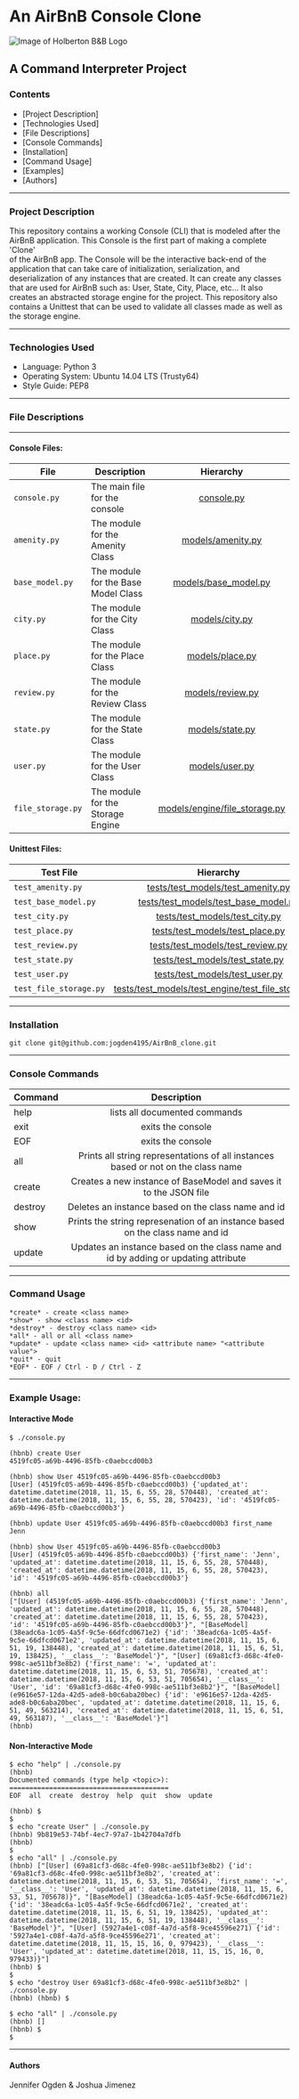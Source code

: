 # An AirBnB Console Clone
![Image of Holberton B&B Logo](https://s3.amazonaws.com/intranet-projects-files/holbertonschool-higher-level_programming+/263/HBTN-hbnb-Final.png)

## A Command Interpreter Project

### Contents
* [Project Description]
* [Technologies Used]
* [File Descriptions]
* [Console Commands]
* [Installation]
* [Command Usage]
* [Examples]
* [Authors]
---

### Project Description
This repository contains a working Console (CLI) that is modeled after the\
AirBnB application. This Console is the first part of making a complete 'Clone'\
of the AirBnB app.  The Console will be the interactive back-end of the\
application that can take care of initialization, serialization, and\
deserialization of any instances that are created.  It can create any classes\
that are used for AirBnB such as: User, State, City, Place, etc... It also\
creates an abstracted storage engine for the project. This repository also\
contains a Unittest that can be used to validate all classes made as well as\
the storage engine.

---

### Technologies Used
* Language: Python 3
* Operating System: Ubuntu 14.04 LTS (Trusty64)
* Style Guide: PEP8

---

### File Descriptions
---
#### Console Files:
| File | Description | Hierarchy |
| --------------- | -------------- |:--------------:|
| `console.py` | The main file for the console | [console.py](console.py) |
| `amenity.py` | The module for the Amenity Class | [models/amenity.py](models/amenity.py) |
| `base_model.py` | The module for the Base Model Class | [models/base_model.py](models/base_model.py) |
| `city.py` | The module for the City Class | [models/city.py](models/city.py) |
| `place.py` | The module for the Place Class | [models/place.py](models/place.py) |
| `review.py` | The module for the Review Class | [models/review.py](models/review.py) |
| `state.py` | The module for the State Class | [models/state.py](models/state.py) |
| `user.py` | The module for the User Class | [models/user.py](models/user.py)                    |
| `file_storage.py` | The module for the Storage Engine | [models/engine/file_storage.py](models/engine/file_storage.py) |

#### Unittest Files:
| Test File | Hierarchy |
| -------------- |:--------------:|
| `test_amenity.py` | [tests/test_models/test_amenity.py](tests/test_models/test_amenity.py) |
| `test_base_model.py`   | [tests/test_models/test_base_model.py](tests/test_models/test_base_model.py) |
| `test_city.py` | [tests/test_models/test_city.py](tests/test_models/test_city.py) |
| `test_place.py` | [tests/test_models/test_place.py](tests/test_models/test_place.py) |
| `test_review.py` | [tests/test_models/test_review.py](tests/test_models/test_review.py) |
| `test_state.py` | [tests/test_models/test_state.py](tests/test_models/test_state.py) |
| `test_user.py` | [tests/test_models/test_user.py](tests/test_models/test_user.py) |
| `test_file_storage.py` | [tests/test_models/test_engine/test_file_storage.py](tests/test_models/test_engine/test_file_storage.py) |

---

### Installation
```
git clone git@github.com:jogden4195/AirBnB_clone.git
```

---

### Console Commands
| Command | Description |
| ------------- |:-------------:|
| help | lists all documented commands |
| exit | exits the console |
| EOF | exits the console |
| all | Prints all string representations of all instances based or not on the class name |
| create | Creates a new instance of BaseModel and saves it to the JSON file |
| destroy | Deletes an instance based on the class name and id |
| show | Prints the string represenation of an instance based on the class name and id |
| update | Updates an instance based on the class name and id by adding or updating attribute |

---

### Command Usage
```
*create* - create <class name>
*show* - show <class name> <id>
*destroy* - destroy <class name> <id>
*all* - all or all <class name>
*update* - update <class name> <id> <attribute name> "<attribute value">
*quit* - quit
*EOF* - EOF / Ctrl - D / Ctrl - Z
```
---

### Example Usage:

#### Interactive Mode
```
$ ./console.py

(hbnb) create User
4519fc05-a69b-4496-85fb-c0aebccd00b3

(hbnb) show User 4519fc05-a69b-4496-85fb-c0aebccd00b3
[User] (4519fc05-a69b-4496-85fb-c0aebccd00b3) {'updated_at': datetime.datetime(2018, 11, 15, 6, 55, 28, 570448), 'created_at': datetime.datetime(2018, 11, 15, 6, 55, 28, 570423), 'id': '4519fc05-a69b-4496-85fb-c0aebccd00b3'}

(hbnb) update User 4519fc05-a69b-4496-85fb-c0aebccd00b3 first_name Jenn

(hbnb) show User 4519fc05-a69b-4496-85fb-c0aebccd00b3
[User] (4519fc05-a69b-4496-85fb-c0aebccd00b3) {'first_name': 'Jenn', 'updated_at': datetime.datetime(2018, 11, 15, 6, 55, 28, 570448), 'created_at': datetime.datetime(2018, 11, 15, 6, 55, 28, 570423), 'id': '4519fc05-a69b-4496-85fb-c0aebccd00b3'}

(hbnb) all
["[User] (4519fc05-a69b-4496-85fb-c0aebccd00b3) {'first_name': 'Jenn', 'updated_at': datetime.datetime(2018, 11, 15, 6, 55, 28, 570448), 'created_at': datetime.datetime(2018, 11, 15, 6, 55, 28, 570423), 'id': '4519fc05-a69b-4496-85fb-c0aebccd00b3'}", "[BaseModel] (38eadc6a-1c05-4a5f-9c5e-66dfcd0671e2) {'id': '38eadc6a-1c05-4a5f-9c5e-66dfcd0671e2', 'updated_at': datetime.datetime(2018, 11, 15, 6, 51, 19, 138448), 'created_at': datetime.datetime(2018, 11, 15, 6, 51, 19, 138425), '__class__': 'BaseModel'}", "[User] (69a81cf3-d68c-4fe0-998c-ae511bf3e8b2) {'first_name': '=', 'updated_at': datetime.datetime(2018, 11, 15, 6, 53, 51, 705678), 'created_at': datetime.datetime(2018, 11, 15, 6, 53, 51, 705654), '__class__': 'User', 'id': '69a81cf3-d68c-4fe0-998c-ae511bf3e8b2'}", "[BaseModel] (e9616e57-12da-42d5-ade8-b0c6aba20bec) {'id': 'e9616e57-12da-42d5-ade8-b0c6aba20bec', 'updated_at': datetime.datetime(2018, 11, 15, 6, 51, 49, 563214), 'created_at': datetime.datetime(2018, 11, 15, 6, 51, 49, 563187), '__class__': 'BaseModel'}"]
(hbnb)
```

#### Non-Interactive Mode
```
$ echo "help" | ./console.py
(hbnb)
Documented commands (type help <topic>):
========================================
EOF  all  create  destroy  help  quit  show  update

(hbnb) $
$
$ echo "create User" | ./console.py
(hbnb) 9b819e53-74bf-4ec7-97a7-1b42704a7dfb
(hbnb)
$
$ echo "all" | ./console.py
(hbnb) ["[User] (69a81cf3-d68c-4fe0-998c-ae511bf3e8b2) {'id': '69a81cf3-d68c-4fe0-998c-ae511bf3e8b2', 'created_at': datetime.datetime(2018, 11, 15, 6, 53, 51, 705654), 'first_name': '=', '__class__': 'User', 'updated_at': datetime.datetime(2018, 11, 15, 6, 53, 51, 705678)}", "[BaseModel] (38eadc6a-1c05-4a5f-9c5e-66dfcd0671e2) {'id': '38eadc6a-1c05-4a5f-9c5e-66dfcd0671e2', 'created_at': datetime.datetime(2018, 11, 15, 6, 51, 19, 138425), 'updated_at': datetime.datetime(2018, 11, 15, 6, 51, 19, 138448), '__class__': 'BaseModel'}", "[User] (5927a4e1-c08f-4a7d-a5f8-9ce45596e271) {'id': '5927a4e1-c08f-4a7d-a5f8-9ce45596e271', 'created_at': datetime.datetime(2018, 11, 15, 15, 16, 0, 979423), '__class__': 'User', 'updated_at': datetime.datetime(2018, 11, 15, 15, 16, 0, 979433)}"]
(hbnb) $
$
$ echo "destroy User 69a81cf3-d68c-4fe0-998c-ae511bf3e8b2" | ./console.py
(hbnb) (hbnb) $

$ echo "all" | ./console.py
(hbnb) []
(hbnb) $
$
```
---

#### Authors
Jennifer Ogden & Joshua Jimenez